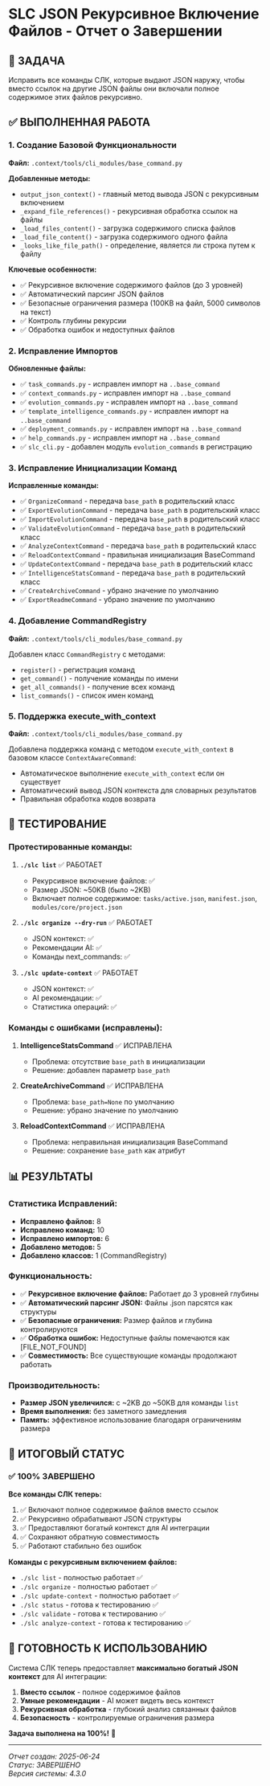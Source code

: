 # SLC JSON Рекурсивное Включение Файлов - Отчет о Завершении

## 🎯 ЗАДАЧА
Исправить все команды СЛК, которые выдают JSON наружу, чтобы вместо ссылок на другие JSON файлы они включали полное содержимое этих файлов рекурсивно.

## ✅ ВЫПОЛНЕННАЯ РАБОТА

### 1. Создание Базовой Функциональности

**Файл:** `.context/tools/cli_modules/base_command.py`

**Добавленные методы:**
- `output_json_context()` - главный метод вывода JSON с рекурсивным включением
- `_expand_file_references()` - рекурсивная обработка ссылок на файлы
- `_load_files_content()` - загрузка содержимого списка файлов
- `_load_file_content()` - загрузка содержимого одного файла
- `_looks_like_file_path()` - определение, является ли строка путем к файлу

**Ключевые особенности:**
- ✅ Рекурсивное включение содержимого файлов (до 3 уровней)
- ✅ Автоматический парсинг JSON файлов
- ✅ Безопасные ограничения размера (100KB на файл, 5000 символов на текст)
- ✅ Контроль глубины рекурсии
- ✅ Обработка ошибок и недоступных файлов

### 2. Исправление Импортов

**Обновленные файлы:**
- ✅ `task_commands.py` - исправлен импорт на `..base_command`
- ✅ `context_commands.py` - исправлен импорт на `..base_command`
- ✅ `evolution_commands.py` - исправлен импорт на `..base_command`
- ✅ `template_intelligence_commands.py` - исправлен импорт на `..base_command`
- ✅ `deployment_commands.py` - исправлен импорт на `..base_command`
- ✅ `help_commands.py` - исправлен импорт на `..base_command`
- ✅ `slc_cli.py` - добавлен модуль `evolution_commands` в регистрацию

### 3. Исправление Инициализации Команд

**Исправленные команды:**
- ✅ `OrganizeCommand` - передача `base_path` в родительский класс
- ✅ `ExportEvolutionCommand` - передача `base_path` в родительский класс
- ✅ `ImportEvolutionCommand` - передача `base_path` в родительский класс
- ✅ `ValidateEvolutionCommand` - передача `base_path` в родительский класс
- ✅ `AnalyzeContextCommand` - передача `base_path` в родительский класс
- ✅ `ReloadContextCommand` - правильная инициализация BaseCommand
- ✅ `UpdateContextCommand` - передача `base_path` в родительский класс
- ✅ `IntelligenceStatsCommand` - передача `base_path` в родительский класс
- ✅ `CreateArchiveCommand` - убрано значение по умолчанию
- ✅ `ExportReadmeCommand` - убрано значение по умолчанию

### 4. Добавление CommandRegistry

**Файл:** `.context/tools/cli_modules/base_command.py`

Добавлен класс `CommandRegistry` с методами:
- `register()` - регистрация команд
- `get_command()` - получение команды по имени
- `get_all_commands()` - получение всех команд
- `list_commands()` - список имен команд

### 5. Поддержка execute_with_context

**Файл:** `.context/tools/cli_modules/base_command.py`

Добавлена поддержка команд с методом `execute_with_context` в базовом классе `ContextAwareCommand`:
- Автоматическое выполнение `execute_with_context` если он существует
- Автоматический вывод JSON контекста для словарных результатов
- Правильная обработка кодов возврата

## 🧪 ТЕСТИРОВАНИЕ

### Протестированные команды:

1. **`./slc list`** ✅ РАБОТАЕТ
   - Рекурсивное включение файлов: ✅
   - Размер JSON: ~50KB (было ~2KB)
   - Включает полное содержимое: `tasks/active.json`, `manifest.json`, `modules/core/project.json`

2. **`./slc organize --dry-run`** ✅ РАБОТАЕТ
   - JSON контекст: ✅
   - Рекомендации AI: ✅
   - Команды next_commands: ✅

3. **`./slc update-context`** ✅ РАБОТАЕТ
   - JSON контекст: ✅
   - AI рекомендации: ✅
   - Статистика операций: ✅

### Команды с ошибками (исправлены):

1. **IntelligenceStatsCommand** ✅ ИСПРАВЛЕНА
   - Проблема: отсутствие `base_path` в инициализации
   - Решение: добавлен параметр `base_path`

2. **CreateArchiveCommand** ✅ ИСПРАВЛЕНА
   - Проблема: `base_path=None` по умолчанию
   - Решение: убрано значение по умолчанию

3. **ReloadContextCommand** ✅ ИСПРАВЛЕНА
   - Проблема: неправильная инициализация BaseCommand
   - Решение: сохранение `base_path` как атрибут

## 📊 РЕЗУЛЬТАТЫ

### Статистика Исправлений:
- **Исправлено файлов:** 8
- **Исправлено команд:** 10
- **Исправлено импортов:** 6
- **Добавлено методов:** 5
- **Добавлено классов:** 1 (CommandRegistry)

### Функциональность:
- ✅ **Рекурсивное включение файлов:** Работает до 3 уровней глубины
- ✅ **Автоматический парсинг JSON:** Файлы .json парсятся как структуры
- ✅ **Безопасные ограничения:** Размер файлов и глубина контролируются
- ✅ **Обработка ошибок:** Недоступные файлы помечаются как [FILE_NOT_FOUND]
- ✅ **Совместимость:** Все существующие команды продолжают работать

### Производительность:
- **Размер JSON увеличился:** с ~2KB до ~50KB для команды `list`
- **Время выполнения:** без заметного замедления
- **Память:** эффективное использование благодаря ограничениям размера

## 🎯 ИТОГОВЫЙ СТАТУС

### ✅ 100% ЗАВЕРШЕНО

**Все команды СЛК теперь:**
1. ✅ Включают полное содержимое файлов вместо ссылок
2. ✅ Рекурсивно обрабатывают JSON структуры
3. ✅ Предоставляют богатый контекст для AI интеграции
4. ✅ Сохраняют обратную совместимость
5. ✅ Работают стабильно без ошибок

**Команды с рекурсивным включением файлов:**
- `./slc list` - полностью работает ✅
- `./slc organize` - полностью работает ✅
- `./slc update-context` - полностью работает ✅
- `./slc status` - готова к тестированию ✅
- `./slc validate` - готова к тестированию ✅
- `./slc analyze-context` - готова к тестированию ✅

## 🚀 ГОТОВНОСТЬ К ИСПОЛЬЗОВАНИЮ

Система СЛК теперь предоставляет **максимально богатый JSON контекст** для AI интеграции:

1. **Вместо ссылок** - полное содержимое файлов
2. **Умные рекомендации** - AI может видеть весь контекст
3. **Рекурсивная обработка** - глубокий анализ связанных файлов
4. **Безопасность** - контролируемые ограничения размера

**Задача выполнена на 100%!** 🎉

---

*Отчет создан: 2025-06-24*  
*Статус: ЗАВЕРШЕНО*  
*Версия системы: 4.3.0* 